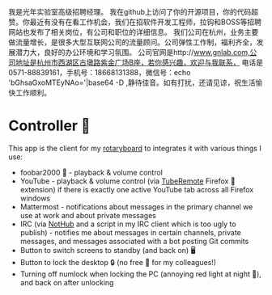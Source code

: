 我是光年实验室高级招聘经理。
我在github上访问了你的开源项目，你的代码超赞。你最近有没有在看工作机会，我们在招软件开发工程师，拉钩和BOSS等招聘网站也发布了相关岗位，有公司和职位的详细信息。
我们公司在杭州，业务主要做流量增长，是很多大型互联网公司的流量顾问。公司弹性工作制，福利齐全，发展潜力大，良好的办公环境和学习氛围。
公司官网是http://www.gnlab.com,公司地址是杭州市西湖区古墩路紫金广场B座，若你感兴趣，欢迎与我联系，
电话是0571-88839161，手机号：18668131388，微信号：echo 'bGhsaGxoMTEyNAo='|base64 -D ,静待佳音。如有打扰，还请见谅，祝生活愉快工作顺利。

# Controller 🚨

This app is the client for my [rotaryboard][rotaryboard] to integrates it with various things I use:

- foobar2000 🎵 - playback & volume control
- YouTube - playback & volume control (via [TubeRemote][tuberemote] Firefox 🦊 extension) if there is exactly
  one active YouTube tab across all Firefox windows
- Mattermost - notifications about messages in the primary channel we use at work and about private messages
- IRC (via [NotHub][nothub] and a script in my IRC client which is too ugly to publish) - notifies me about
  messages in certain channels, private messages, and messages associated with a bot posting Git commits
- Button to switch screens to standby (and back on) 🖥
- Button to lock the desktop 🔒 (no free 🥐 for my colleagues!)
- Turning off numlock when locking the PC (annoying red light at night 🌙), and back on after unlocking

[rotaryboard]: https://github.com/ThiefMaster/rotaryboard/
[nothub]: https://github.com/ThiefMaster/nothub/
[tuberemote]: https://github.com/ThiefMaster/tuberemote/
